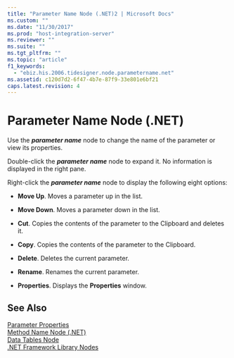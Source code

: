 ```yaml
---
title: "Parameter Name Node (.NET)2 | Microsoft Docs"
ms.custom: ""
ms.date: "11/30/2017"
ms.prod: "host-integration-server"
ms.reviewer: ""
ms.suite: ""
ms.tgt_pltfrm: ""
ms.topic: "article"
f1_keywords: 
  - "ebiz.his.2006.tidesigner.node.parametername.net"
ms.assetid: c120d7d2-6f47-4b7e-87f9-33e801e6bf21
caps.latest.revision: 4
---
```

# Parameter Name Node (.NET)
Use the ***parameter name*** node to change the name of the parameter or view its properties.  
  
 Double-click the ***parameter name*** node to expand it. No information is displayed in the right pane.  
  
 Right-click the ***parameter name*** node to display the following eight options:  
  
-   **Move Up**. Moves a parameter up in the list.  
  
-   **Move Down**. Moves a parameter down in the list.  
  
-   **Cut**. Copies the contents of the parameter to the Clipboard and deletes it.  
  
-   **Copy**. Copies the contents of the parameter to the Clipboard.  
  
-   **Delete**. Deletes the current parameter.  
  
-   **Rename**. Renames the current parameter.  
  
-   **Properties**. Displays the **Properties** window.  
  
## See Also  
 [Parameter Properties](../core/parameter-properties1.md)   
 [Method Name Node (.NET)](../core/method-name-node-net-1.md)   
 [Data Tables Node](../core/data-tables-node1.md)   
 [.NET Framework Library Nodes](../core/net-framework-library-nodes1.md)